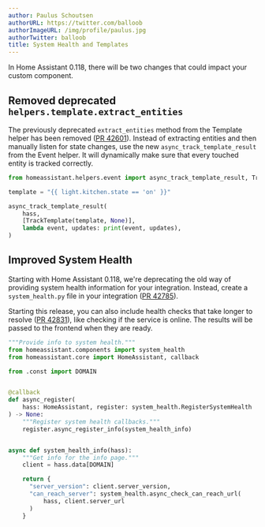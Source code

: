 ```yaml
---
author: Paulus Schoutsen
authorURL: https://twitter.com/balloob
authorImageURL: /img/profile/paulus.jpg
authorTwitter: balloob
title: System Health and Templates
---
```


In Home Assistant 0.118, there will be two changes that could impact your custom component.

## Removed deprecated `helpers.template.extract_entities`

The previously deprecated `extract_entities` method from the Template helper has been removed ([PR 42601](https://github.com/home-assistant/core/pull/42601)). Instead of extracting entities and then manually listen for state changes, use the new `async_track_template_result` from the Event helper. It will dynamically make sure that every touched entity is tracked correctly.

```python
from homeassistant.helpers.event import async_track_template_result, TrackTemplate

template = "{{ light.kitchen.state == 'on' }}"

async_track_template_result(
    hass,
    [TrackTemplate(template, None)],
    lambda event, updates: print(event, updates),
)
```

## Improved System Health

Starting with Home Assistant 0.118, we're deprecating the old way of providing system health information for your integration. Instead, create a `system_health.py` file in your integration ([PR 42785](https://github.com/home-assistant/core/pull/42785)).

Starting this release, you can also include health checks that take longer to resolve ([PR 42831](https://github.com/home-assistant/core/pull/42831)), like checking if the service is online. The results will be passed to the frontend when they are ready.

```python
"""Provide info to system health."""
from homeassistant.components import system_health
from homeassistant.core import HomeAssistant, callback

from .const import DOMAIN


@callback
def async_register(
    hass: HomeAssistant, register: system_health.RegisterSystemHealth
) -> None:
    """Register system health callbacks."""
    register.async_register_info(system_health_info)


async def system_health_info(hass):
    """Get info for the info page."""
    client = hass.data[DOMAIN]

    return {
      "server_version": client.server_version,
      "can_reach_server": system_health.async_check_can_reach_url(
          hass, client.server_url
      )
    }
```
